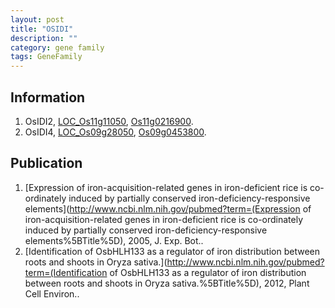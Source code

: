 ```yaml
---
layout: post
title: "OSIDI"
description: ""
category: gene family
tags: GeneFamily
---
```


## Information
1. OsIDI2, [LOC_Os11g11050](http://rice.plantbiology.msu.edu/cgi-bin/ORF_infopage.cgi?orf=LOC_Os11g11050), [Os11g0216900](http://rapdb.dna.affrc.go.jp/viewer/gbrowse_details/irgsp1?name=Os11g0216900).
2. OsIDI4, [LOC_Os09g28050](http://rice.plantbiology.msu.edu/cgi-bin/ORF_infopage.cgi?orf=LOC_Os09g28050), [Os09g0453800](http://rapdb.dna.affrc.go.jp/viewer/gbrowse_details/irgsp1?name=Os09g0453800).

## Publication
1. [Expression of iron-acquisition-related genes in iron-deficient rice is co-ordinately induced by partially conserved iron-deficiency-responsive elements](http://www.ncbi.nlm.nih.gov/pubmed?term=(Expression of iron-acquisition-related genes in iron-deficient rice is co-ordinately induced by partially conserved iron-deficiency-responsive elements%5BTitle%5D), 2005, J. Exp. Bot..
2. [Identification of OsbHLH133 as a regulator of iron distribution between roots and shoots in Oryza sativa.](http://www.ncbi.nlm.nih.gov/pubmed?term=(Identification of OsbHLH133 as a regulator of iron distribution between roots and shoots in Oryza sativa.%5BTitle%5D), 2012, Plant Cell Environ..


